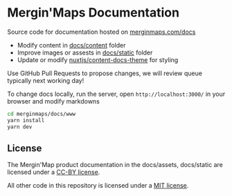 # Mergin'Maps Documentation

Source code for documentation hosted on [merginmaps.com/docs](https://merginmaps.com/docs)

- Modify content in [docs/content](www/content) folder 
- Improve images or assests in [docs/static](www/static) folder
- Update or modify [nuxtjs/content-docs-theme](https://content.nuxtjs.org) for styling

Use GitHub Pull Requests to propose changes, we will review queue typically next working day!

To change docs locally, run the server, open `http://localhost:3000/` in your browser and modify markdowns

```bash
cd merginmaps/docs/www
yarn install
yarn dev
```

## License

The Mergin'Map product documentation in the docs/assets, docs/static are licensed under a [CC-BY license](LICENSE).

All other code in this repository is licensed under a [MIT license](LICENSE-CODE).
